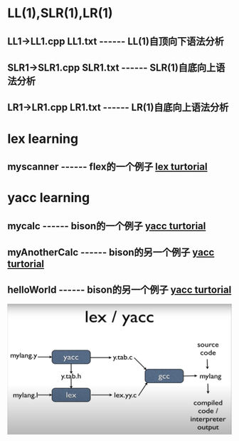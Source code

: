 # LL(1),SLR(1),LR(1)

## LL1->LL1.cpp  LL1.txt  ------ LL(1)自顶向下语法分析

## SLR1->SLR1.cpp SLR1.txt ------ SLR(1)自底向上语法分析

## LR1->LR1.cpp  LR1.txt  ------ LR(1)自底向上语法分析

# lex learning

## myscanner ------ flex的一个例子 [lex turtorial](https://www.youtube.com/watch?v=54bo1qaHAfk "lex turtorial")

# yacc learning

## mycalc ------ bison的一个例子 [yacc turtorial](https://www.youtube.com/watch?v=__-wUHG2rfM "yacc turtorial")

## myAnotherCalc ------ bison的另一个例子 [yacc turtorial](https://www.youtube.com/watch?v=yTXCPGAD3SQ)

## helloWorld ------ bison的另一个例子 [yacc turtorial](https://www.youtube.com/watch?v=POjnw0xEVas&list=PLIrl0f9NJZy4oOOAVPU6MyRdFjJFGtceu&index=1)

![yacc&lex](images/yacc.PNG)
